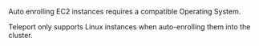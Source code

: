 Auto enrolling EC2 instances requires a compatible Operating System.

Teleport only supports Linux instances when auto-enrolling them into the cluster.